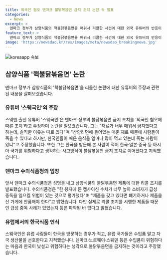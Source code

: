 ```yaml
---
title: 외국인 혐오 덴마크 불닭볶음면 금지 조치 논란 속 발표
categories:
  - News
excerpt: >
  덴마크 정부가 삼양식품의 핵불닭볶음면을 매워서 리콜한 사건에 대한 외국 유튜버의 반응이 화제다. 유튜버 스웨국인은 외국 혐오에 따른 조치라며 논란을 일으키고 있다. 그는 덴마크의 조치가 한국·일본·중국을 위험한 나라로 여기는 선입견에서 비롯된 것이라 주장하며 유럽인들의 안전 우려와 자국 생산물 선호로 이유를 찾았다. 덴마크 수의식품청은 매운 정도로 인한 소비자 중독 가능성으로 리콜한 것으로 밝혀졌지만, 실제 중독 사례는 확인되지 않았다.
feature_text: >
  덴마크 정부가 삼양식품의 핵불닭볶음면을 매워서 리콜한 사건에 대한 외국 유튜버의 반응이 화제다. 유튜버 스웨국인은 외국 혐오에 따른 조치라며 논란을 일으키고 있다. 그는 덴마크의 조치가 한국·일본·중국을 위험한 나라로 여기는 선입견에서 비롯된 것이라 주장하며 유럽인들의 안전 우려와 자국 생산물 선호로 이유를 찾았다. 덴마크 수의식품청은 매운 정도로 인한 소비자 중독 가능성으로 리콜한 것으로 밝혀졌지만, 실제 중독 사례는 확인되지 않았다.
image: 'https://newsdao.kr/res/images/meta/newsdao_breakingnews.jpg'
---
```


<p><img src="https://newsdao.kr/res/images/meta/newsdao_breakingnews.jpg" alt="koreaapp 속보" /></p>

<h2 data-ke-size="size26">삼양식품 '핵불닭볶음면' 논란</h2>

<p data-ke-size="size16">덴마크 정부가 삼양식품의 '핵불닭볶음면'을 리콜한 논란에 대한 유튜버의 주장과 관련된 내용을 살펴보겠습니다.</p>

<h3>유튜버 '스웨국인'의 주장</h3>

<p data-ke-size="size16">스웨덴 출신 유튜버 '스웨국인'은 덴마크 정부의 불닭볶음면 금지 조치를 '외국인 혐오에 따른 조치'라고 주장하며 논란을 일으켰습니다. 그는 "재료가 너무 매워서 금지했다고 하는데, 솔직한 이유는 따로 있다"며 "삼양라면에 들어있는 매운 재료 때문에 사람들이 죽을 수 있다고 하지만, 한국인들이 매운 음식을 얼마나 많이 먹고 있는데 죽는 사람이 있냐"고 주장했습니다. 또한 그는 한국을 방문해 본 사람이 적어 한국·일본·중국 등 아시아 국가를 위험하다고 생각하는 사고방식이 불닭볶음면 금지 조치로 이어졌다고 지적했습니다.</p>

<h3>덴마크 수의식품청의 입장</h3>

<p data-ke-size="size16">앞서 덴마크 수의식품청은 성명을 내고 삼양식품의 불닭볶음면 제품에 대한 리콜 조치를 발표했습니다. 수의식품청은 "한 봉지에 든 캡사이신 수치가 너무 높아 소비자가 급성 중독을 일으킬 위험이 있는 것으로 평가했다"며 "제품을 갖고 있다면 폐기하거나 제품을 산 가게에 반품해야 한다"고 밝혔습니다. 다만 실제로 리콜 조치를 시행한 제품들 때문인 급성 중독 사례가 있었는지 등은 파악된 바 없다고 밝혔습니다.</p>

<h3>유럽에서의 한국식품 인식</h3>

<p data-ke-size="size16">스웨국인은 유럽 사람들이 한국을 방문하는 경우가 적고, 유럽 국가들은 수입품 말고 자국 생산물을 선호한다고 지적했습니다. 덴마크·노르웨이·스웨덴 등은 수입품이 위험하다는 마음과 한국이 낯설고 위험하다는 생각으로 불닭볶음면을 금지하는 것이라고 주장했습니다.</p>

<p data-ke-size="size16">&nbsp;</p>

